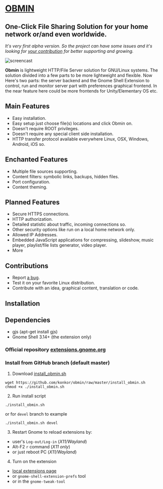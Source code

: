 # [OBMIN](https://extensions.gnome.org/extension/1254/obmin/)
**One-Click** File Sharing Solution for your home network or/and even worldwide.
-----
_It's very first alpha version. So the project can have some issues and it's looking for [your contribution](#contributions) for better supporting and growing._

![screencast](https://user-images.githubusercontent.com/1944781/27997375-a73383c2-64ff-11e7-8a86-b9fddca45f42.png)

**Obmin** is lightweight HTTP/File Server solution for GNU/Linux systems. The solution divided into a few parts to be more lightweight and flexible. Now Here's two parts: the server backend and the Gnome Shell Extension to control, run and monitor server part with preferences graphical frontend. In the near feature here could be more frontends for Unity/Elementary OS etc.

## Main Features
* Easy installation.
* Easy setup just choose file(s) locations and click Obmin on.
* Doesn't require ROOT privileges.
* Doesn't require any special client side installation.
* HTTP transfer protocol available everywhere Linux, OSX, Windows, Android, iOS so.

## Enchanted Features
* Multiple file sources supporting.
* Content filters: symbolic links, backups, hidden files.
* Port configuration.
* Content theming.

## Planned Features
* Secure HTTPS connections.
* HTTP authorization.
* Detailed statistic about traffic, incoming connections so.
* Other security options like run on a local home network only.
* Allowed IP Addresses.
* Embedded JavaScript applications for compressing, slideshow, music player, playlist/file lists generator, video player.
* More

## Contributions
* Report [a bug](https://github.com/konkor/obmin/issues).
* Test it on your favorite Linux distribution.
* Contribute with an idea, graphical content, translation or code.

## Installation
## Dependencies
* gjs (apt-get install gjs)
* Gnome Shell 3.14+ (the extension only)

### Official repository [extensions.gnome.org](https://extensions.gnome.org/extension/1254/obmin/)

### Install from GitHub branch (default master)
1. Download [install_obmin.sh](https://github.com/konkor/obmin/raw/master/install_obmin.sh)
```
wget https://github.com/konkor/obmin/raw/master/install_obmin.sh
chmod +x ./install_obmin.sh
```
2. Run install script
```
./install_obmin.sh
```
or for `devel` branch to example
```
./install_obmin.sh devel
```
3. Restart Gnome to reload extensions by:
 * user's `Log-out/Log-in` (_X11/Wayland_)
 * Alt-F2 `r` command (_X11 only_)
 * or just reboot PC (_X11/Wayland_)
4. Turn on the extension
 * [local extensions page](https://extensions.gnome.org/local/)
 * or `gnome-shell-extension-prefs` tool
 * or in the `gnome-tweak-tool`
